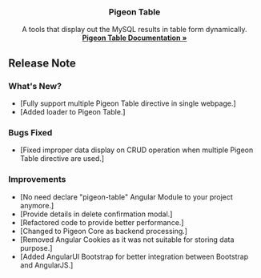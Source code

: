 <p align="center">
  <h3 align="center">Pigeon Table</h3>
  
  <p align="center">
    A tools that display out the MySQL results in table form dynamically.
    <br />
    <a href="https://ngpigeon.github.io/pigeon-table/"><strong>Pigeon Table Documentation »</strong></a>
  </p>
</p>

## Release Note

### What's New?
- [Fully support multiple Pigeon Table directive in single webpage.]
- [Added loader to Pigeon Table.]

### Bugs Fixed
- [Fixed improper data display on CRUD operation when multiple Pigeon Table directive are used.]

### Improvements
- [No need declare "pigeon-table" Angular Module to your project anymore.]
- [Provide details in delete confirmation modal.]
- [Refactored code to provide better performance.]
- [Changed to Pigeon Core as backend processing.]
- [Removed Angular Cookies as it was not suitable for storing data purpose.]
- [Added AngularUI Bootstrap for better integration between Bootstrap and AngularJS.]
